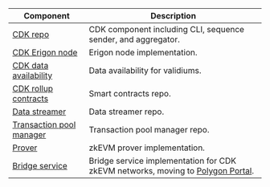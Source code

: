 <!--
---
comments: true
---
-->


| Component                                                                   | Description                                    |
|-----------------------------------------------------------------------------|------------------------------------------------|
| [CDK repo](https://github.com/0xPolygon/cdk)            | CDK component including CLI, sequence sender, and aggregator.                    |
| [CDK Erigon node](https://github.com/0xPolygonHermez/cdk-erigon)            | Erigon node implementation.                     |
| [CDK data availability](https://github.com/0xPolygon/cdk-data-availability) | Data availability for validiums.                |
| [CDK rollup contracts](https://github.com/0xPolygonHermez/zkevm-contracts)  | Smart contracts repo.                           |
| [Data streamer](https://github.com/0xPolygon/zkevm-data-streamer)           | Data streamer repo.                             |
| [Transaction pool manager](https://github.com/0xPolygon/zkevm-pool-manager) | Transaction pool manager repo.                  |
| [Prover](https://github.com/0xPolygonHermez/zkevm-prover)                   | zkEVM prover implementation.                    |
| [Bridge service](https://github.com/0xPolygonHermez/zkevm-bridge-service)   | Bridge service implementation for CDK zkEVM networks, moving to [Polygon Portal](../../tools/wallets/portal.md). |
